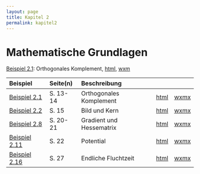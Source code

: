 ```yaml
---
layout: page
title: Kapitel 2
permalink: kapitel2
---
```


# Mathematische Grundlagen

[Beispiel 2.1](beispiel_orth_kompl.html): Orthogonales Komplement, [html](beispiel_orth_kompl.html), [wxm](beispiel_orth_kompl.wxmx)

|Beispiel|Seite(n)|Beschreibung| | |
|:---|:---|:---|---|---|
|[Beispiel 2.1](beispiel2_01.md)|S. 13-14| Orthogonales Komplement| [html](beispiel_orth_kompl.html)| [wxmx](beispiel_orth_kompl.wxmx)|
|[Beispiel 2.2](beispiel2_02.md)|S. 15| Bild und Kern | [html](beispiel_kern_bild.html)| [wxmx](beispiel_kern_bild.wxmx)|
|[Beispiel 2.8](beispiel2_08.md)|S. 20-21| Gradient und Hessematrix | [html](beispiel_grad_hess.html)| [wxmx](beispiel_grad_hess.wxmx)|
|[Beispiel 2.11](beispiel2_11.md)|S. 22| Potential | [html](beispiel_poincare.html)| [wxmx](beispiel_poincare.wxmx)|
|[Beispiel 2.16](beispiel2_16.md)|S. 27| Endliche Fluchtzeit | [html](beispiel_endl_flucht.html)| [wxmx](beispiel_endl_flucht.wxmx)|
